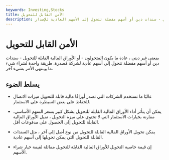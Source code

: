 ```yaml
---
keywords: Investing,Stocks
title: الأمن القابل للتحويل
description: بمعنى غير ديني ، عادة ما يكون المتحولون - أو الأوراق المالية القابلة للتحويل - سندات دين أو أسهم مفضلة تتحول إلى الأسهم العادية للإصدار
---
```


# الأمن القابل للتحويل
بمعنى غير ديني ، عادة ما يكون المتحولون - أو الأوراق المالية القابلة للتحويل - سندات دين أو أسهم مفضلة تتحول إلى أسهم عادية لشركة مُصدرة. طريقة واحدة لشراء شيء ما وينتهي الأمر بشيء آخر.

## يسلط الضوء

- غالبًا ما تستخدم الشركات التي تصدر أوراقًا مالية قابلة للتحويل ميزات الاتصال للحفاظ على بعض السيطرة على الاستثمار.

- يمكن أن يتأثر أداء الأوراق المالية القابلة للتحويل بشكل كبير بسعر السهم الأساسي. مقارنة بخيارات الاستثمار التي لا تحتوي على ميزة التحويل ، تميل الأوراق المالية القابلة للتحويل إلى الحصول على مدفوعات أقل.

- يمكن تحويل الأوراق المالية القابلة للتحويل من نوع أصل إلى آخر ، مثل السندات القابلة للتحويل التي يمكن تحويلها إلى أسهم عادية.

- إن قيمة خاصية التحويل للأوراق المالية القابلة للتحويل مماثلة لقيمة خيار شراء الأسهم.


